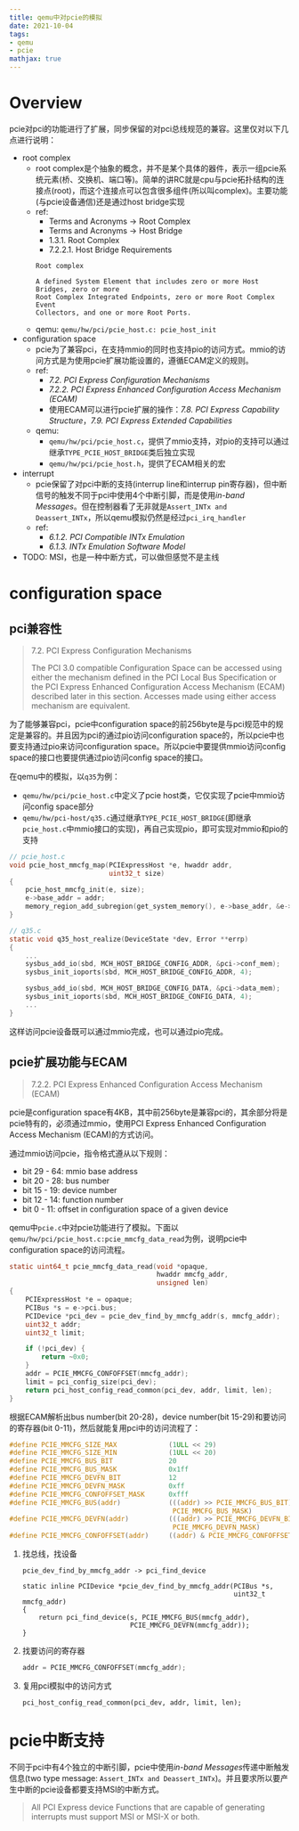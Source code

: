 ```yaml
---
title: qemu中对pcie的模拟
date: 2021-10-04
tags: 
- qemu
- pcie
mathjax: true
---
```


# Overview

pcie对pci的功能进行了扩展，同步保留的对pci总线规范的兼容。这里仅对以下几点进行说明：

- root complex
	* root complex是个抽象的概念，并不是某个具体的器件，表示一组pcie系统元素(桥、交换机、端口等)。简单的讲RC就是cpu与pcie拓扑结构的连接点(root)，而这个连接点可以包含很多组件(所以叫complex)。主要功能(与pcie设备通信)还是通过host bridge实现
	* ref:
		+ Terms and Acronyms -> Root Complex
		+ Terms and Acronyms -> Host Bridge
		+ 1.3.1. Root Complex
		+ 7.2.2.1. Host Bridge Requirements
		```
		Root complex
		 
		A defined System Element that includes zero or more Host Bridges, zero or more
		Root Complex Integrated Endpoints, zero or more Root Complex Event
		Collectors, and one or more Root Ports.
		```
	* qemu: `qemu/hw/pci/pcie_host.c: pcie_host_init`
- configuration space
	* pcie为了兼容pci，在支持mmio的同时也支持pio的访问方式。mmio的访问方式是为使用pcie扩展功能设置的，遵循ECAM定义的规则。
	* ref:
		+ *7.2. PCI Express Configuration Mechanisms*
		+ *7.2.2. PCI Express Enhanced Configuration Access Mechanism (ECAM)*
		+ 使用ECAM可以进行pcie扩展的操作：*7.8. PCI Express Capability Structure*，*7.9. PCI Express Extended Capabilities*
	* qemu: 
		+ `qemu/hw/pci/pcie_host.c`，提供了mmio支持，对pio的支持可以通过继承`TYPE_PCIE_HOST_BRIDGE`类后独立实现
		+ `qemu/hw/pci/pcie_host.h`，提供了ECAM相关的宏
- interrupt
	* pcie保留了对pci中断的支持(interrup line和interrup pin寄存器)，但中断信号的触发不同于pci中使用4个中断引脚，而是使用*in-band Messages*。但在控制器看了无非就是`Assert_INTx and Deassert_INTx`，所以qemu模拟仍然是经过`pci_irq_handler`
	* ref:
		+ *6.1.2. PCI Compatible INTx Emulation*
		+ *6.1.3. INTx Emulation Software Model*
- TODO: MSI，也是一种中断方式，可以做但感觉不是主线


# configuration space

## pci兼容性

> 7.2. PCI Express Configuration Mechanisms
>
> The PCI 3.0 compatible Configuration Space can be accessed using either the
> mechanism defined in the PCI Local Bus Specification or the PCI Express Enhanced Configuration
> Access Mechanism (ECAM) described later in this section. Accesses made using either access mechanism are equivalent.

为了能够兼容pci，pcie中configuration space的前256byte是与pci规范中的规定是兼容的。并且因为pci的通过pio访问configuration space的，所以pcie中也要支持通过pio来访问configuration space。所以pcie中要提供mmio访问config space的接口也要提供通过pio访问config space的接口。

在qemu中的模拟，以`q35`为例：

- `qemu/hw/pci/pcie_host.c`中定义了pcie host类，它仅实现了pcie中mmio访问config space部分
- `qemu/hw/pci-host/q35.c`通过继承`TYPE_PCIE_HOST_BRIDGE`(即继承`pcie_host.c`中mmio接口的实现)，再自己实现pio，即可实现对mmio和pio的支持

```c
// pcie_host.c
void pcie_host_mmcfg_map(PCIExpressHost *e, hwaddr addr,
                         uint32_t size)
{
    pcie_host_mmcfg_init(e, size);
    e->base_addr = addr;
    memory_region_add_subregion(get_system_memory(), e->base_addr, &e->mmio);
}

// q35.c
static void q35_host_realize(DeviceState *dev, Error **errp)
{
	...
    sysbus_add_io(sbd, MCH_HOST_BRIDGE_CONFIG_ADDR, &pci->conf_mem);
    sysbus_init_ioports(sbd, MCH_HOST_BRIDGE_CONFIG_ADDR, 4);

    sysbus_add_io(sbd, MCH_HOST_BRIDGE_CONFIG_DATA, &pci->data_mem);
    sysbus_init_ioports(sbd, MCH_HOST_BRIDGE_CONFIG_DATA, 4);
	...
}
```

这样访问pcie设备既可以通过mmio完成，也可以通过pio完成。


## pcie扩展功能与ECAM

> 7.2.2. PCI Express Enhanced Configuration Access Mechanism (ECAM)

pcie是configuration space有4KB，其中前256byte是兼容pci的，其余部分将是pcie特有的，必须通过mmio，使用PCI Express Enhanced Configuration Access Mechanism (ECAM)的方式访问。

通过mmio访问pcie，指令格式遵从以下规则：

- bit 29 - 64: mmio base address
- bit 20 - 28: bus number
- bit 15 - 19: device number
- bit 12 - 14: function number
- bit  0 - 11: offset in configuration space of a given device

qemu中`pcie.c`中对pcie功能进行了模拟。下面以`qemu/hw/pci/pcie_host.c:pcie_mmcfg_data_read`为例，说明pcie中configuration space的访问流程。

```c
static uint64_t pcie_mmcfg_data_read(void *opaque,
                                     hwaddr mmcfg_addr,
                                     unsigned len)
{
    PCIExpressHost *e = opaque;
    PCIBus *s = e->pci.bus;
    PCIDevice *pci_dev = pcie_dev_find_by_mmcfg_addr(s, mmcfg_addr);
    uint32_t addr;
    uint32_t limit;

    if (!pci_dev) {
        return ~0x0;
    }
    addr = PCIE_MMCFG_CONFOFFSET(mmcfg_addr);
    limit = pci_config_size(pci_dev);
    return pci_host_config_read_common(pci_dev, addr, limit, len);
}
```

根据ECAM解析出bus number(bit 20-28)，device number(bit 15-29)和要访问的寄存器(bit 0-11)，然后就能复用pci中的访问流程了：

```c
#define PCIE_MMCFG_SIZE_MAX             (1ULL << 29)
#define PCIE_MMCFG_SIZE_MIN             (1ULL << 20)
#define PCIE_MMCFG_BUS_BIT              20
#define PCIE_MMCFG_BUS_MASK             0x1ff
#define PCIE_MMCFG_DEVFN_BIT            12
#define PCIE_MMCFG_DEVFN_MASK           0xff
#define PCIE_MMCFG_CONFOFFSET_MASK      0xfff
#define PCIE_MMCFG_BUS(addr)            (((addr) >> PCIE_MMCFG_BUS_BIT) & \
                                         PCIE_MMCFG_BUS_MASK)
#define PCIE_MMCFG_DEVFN(addr)          (((addr) >> PCIE_MMCFG_DEVFN_BIT) & \
                                         PCIE_MMCFG_DEVFN_MASK)
#define PCIE_MMCFG_CONFOFFSET(addr)     ((addr) & PCIE_MMCFG_CONFOFFSET_MASK)
```

1. 找总线，找设备
	```
	pcie_dev_find_by_mmcfg_addr -> pci_find_device

	static inline PCIDevice *pcie_dev_find_by_mmcfg_addr(PCIBus *s,
														 uint32_t mmcfg_addr)
	{
		return pci_find_device(s, PCIE_MMCFG_BUS(mmcfg_addr),
							   PCIE_MMCFG_DEVFN(mmcfg_addr));
	}
	```
2. 找要访问的寄存器
	```c
	addr = PCIE_MMCFG_CONFOFFSET(mmcfg_addr);
	```
3. 复用pci模拟中的访问方式
	```
	pci_host_config_read_common(pci_dev, addr, limit, len);
	```


# pcie中断支持

不同于pci中有4个独立的中断引脚，pcie中使用*in-band Messages*传递中断触发信息(two type message: `Assert_INTx and Deassert_INTx`)。并且要求所以要产生中断的pcie设备都要支持MSI的中断方式。

> All PCI Express device Functions that are capable of generating interrupts must support MSI or MSI-X or both.


